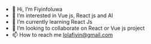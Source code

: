 - 👋 Hi, I’m Fiyinfoluwa
- 👀 I’m interested in Vue js, React js and AI
- 🌱 I’m currently learning React Js
- 💞️ I’m looking to collaborate on React or Vue js project
- 📫 How to reach me lolafiyin@gmail.com

<!---
fiyin35/fiyin35 is a ✨ special ✨ repository because its `README.md` (this file) appears on your GitHub profile.
You can click the Preview link to take a look at your changes.
--->
